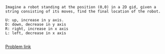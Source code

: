 ```
Imagine a robot standing at the position (0,0) in a 2D gid, given a string consisting of its moves, find the final location of the robot.

U: up, increase in y axis.
D: down, decrease in y axis
R: right, increase in x axis
L: left, decrease in x axis


```

[Problem link](https://leetcode.com/problems/robot-return-to-origin/)
